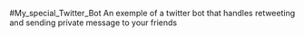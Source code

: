 #My_special_Twitter_Bot
An exemple of a twitter bot that handles retweeting and sending private message to your friends
